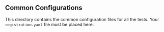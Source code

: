 ## Common Configurations
This directory contains the common configuration files for all the tests.
Your `registration.yaml` file must be placed here.
